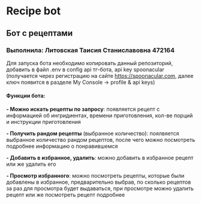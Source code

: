# Recipe bot

## Бот с рецептами

### Выполнила: Литовская Таисия Станиславовна 472164

Для запуска бота необходимо копировать данный репозиторий, добавить в файл .env в config api тг-бота, api key spoonacular (получается через регистрацию на сайте https://spoonacular.com, далее ключ появится в разделе My Console -> profile & api keys)
#### Функции бота:
**- Можно искать рецепты по запросу**: появляется рецепт с информацией об ингридиентах, времени приготовления, кол-ве порций и инструкции приготовления

**- Получить рандом рецепты** (выбранное количество): поялвяется выбранное количество рандом рецептов, после чего можно посмотреть подробнее информацию о понравившемся

**- Добавить в избранное, удалить**: можно добавить в избранное рецепт или же удалить его

**- Просмотр избранного**: можно посмотреть рецепты, которые были добавлены в избранное, предварительно выбрав, по сколько рецептов за раз для просмотра будет выдаваться, при просмотре можно удалить рецепт или же посмотреть рецепт подробнее

